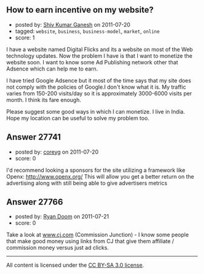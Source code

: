 ## How to earn incentive on my website?

- posted by: [Shiv Kumar Ganesh](https://stackexchange.com/users/-1/12100-shiv-kumar-ganesh) on 2011-07-20
- tagged: `website`, `business`, `business-model`, `market`, `online`
- score: 1

I have a website named Digital Flicks and its a website on most of the Web technology updates. Now the problem I have is that I want to monetize the website soon. I want to know some Ad Publishing network other that Adsence which can help me to earn.

I have tried Google Adsence but it most of the time says that my site does not comply with the policies of Google.I don't know what it is. My traffic varies from 150-200 visits/day so it is approximately 3000-6000 visits per month. I think its fare enough.

Please suggest some good ways in which I can monetize. I live in India. Hope my location can be useful to solve my problem too.




## Answer 27741

- posted by: [coreyg](https://stackexchange.com/users/-1/12101-coreyg) on 2011-07-20
- score: 0

I'd recommend looking a sponsors for the site utilizing a framework like Openx: http://www.openx.org/  This will allow you get a better return on the advertising along with still being able to give advertisers metrics


## Answer 27766

- posted by: [Ryan Doom](https://stackexchange.com/users/-1/5655-ryan-doom) on 2011-07-21
- score: 0

Take a look at www.cj.com (Commission Junction) - I know some people that make good money using links from CJ that give them affiliate / commission money versus just ad clicks.



---

All content is licensed under the [CC BY-SA 3.0 license](https://creativecommons.org/licenses/by-sa/3.0/).
